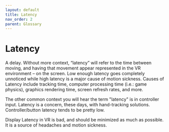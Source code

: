 ```yaml
---
layout: default
title: Latency
nav_order: 2
parent: Glossary
---
```

# Latency

A delay. Without more context, “latency” will refer to the time between moving, and having that movement appear represented in the VR environment – on the screen. Low enough latency goes completely unnoticed while high latency is a major cause of motion sickness. Causes of Latency include tracking time, computer processing time (i.e.: game physics), graphics rendering time, screen refresh rates, and more.

The other common context you will hear the term "latency" is in controller input. Latency is a concern, these days, with hand-tracking solutions. Controller/button latency tends to be pretty low.

Display Latency in VR is bad, and should be minimized as much as possible. It is a source of headaches and motion sickness.